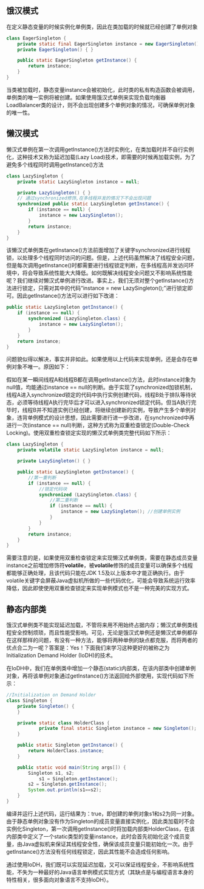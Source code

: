 ## 饿汉模式

在定义静态变量的时候实例化单例类，因此在类加载的时候就已经创建了单例对象

```java
class EagerSingleton {   
    private static final EagerSingleton instance = new EagerSingleton();   
    private EagerSingleton() { }   

    public static EagerSingleton getInstance() {  
        return instance;   
    }     
}
```

当类被加载时，静态变量instance会被初始化，此时类的私有构造函数会被调用，单例类的唯一实例将被创建。如果使用饿汉式单例来实现负载均衡器LoadBalancer类的设计，则不会出现创建多个单例对象的情况，可确保单例对象的唯一性。



## 懒汉模式

懒汉式单例在第一次调用getInstance()方法时实例化，在类加载时并不自行实例化，这种技术又称为延迟加载(Lazy Load)技术，即需要的时候再加载实例，为了避免多个线程同时调用getInstance()方法

```java
class LazySingleton {   
    private static LazySingleton instance = null;   

    private LazySingleton() { }   
	// 通过synchronized修饰,在多线程并发的情况下不会出现问题
    synchronized public static LazySingleton getInstance() {   
        if (instance == null) {  
            instance = new LazySingleton();   
        }  
        return instance;   
    }  
}
```

该懒汉式单例类在getInstance()方法前面增加了关键字synchronized进行线程锁，以处理多个线程同时访问的问题。但是，上述代码虽然解决了线程安全问题，但是每次调用getInstance()时都需要进行线程锁定判断，在多线程高并发访问环境中，将会导致系统性能大大降低。如何既解决线程安全问题又不影响系统性能呢？我们继续对懒汉式单例进行改进。事实上，我们无须对整个getInstance()方法进行锁定，只需对其中的代码“instance = new LazySingleton();”进行锁定即可。因此getInstance()方法可以进行如下改进：

```java
public static LazySingleton getInstance() {   
    if (instance == null) {  
        synchronized (LazySingleton.class) {  
            instance = new LazySingleton();   
        }  
    }  
    return instance;   
}
```

问题貌似得以解决，事实并非如此。如果使用以上代码来实现单例，还是会存在单例对象不唯一。原因如下：

假如在某一瞬间线程A和线程B都在调用getInstance()方法，此时instance对象为null值，均能通过instance == null的判断。由于实现了synchronized加锁机制，线程A进入synchronized锁定的代码中执行实例创建代码，线程B处于排队等待状态，必须等待线程A执行完毕后才可以进入synchronized锁定代码。但当A执行完毕时，线程B并不知道实例已经创建，将继续创建新的实例，导致产生多个单例对象，违背单例模式的设计思想，因此需要进行进一步改进，在synchronized中再进行一次(instance == null)判断，这种方式称为双重检查锁定(Double-Check Locking)。使用双重检查锁定实现的懒汉式单例类完整代码如下所示：

```java
class LazySingleton {   
    private volatile static LazySingleton instance = null;   

    private LazySingleton() { }   

    public static LazySingleton getInstance() {   
        //第一重判断  
        if (instance == null) {  
            //锁定代码块  
            synchronized (LazySingleton.class) {  
                //第二重判断  
                if (instance == null) {  
                    instance = new LazySingleton(); //创建单例实例  
                }  
            }  
        }  
        return instance;   
    }  
}

```

需要注意的是，如果使用双重检查锁定来实现懒汉式单例类，需要在静态成员变量instance之前增加修饰符**volatile**，被**volatile**修饰的成员变量可以确保多个线程都能够正确处理，且该代码只能在JDK 1.5及以上版本中才能正确执行。由于volatile关键字会屏蔽Java虚拟机所做的一些代码优化，可能会导致系统运行效率降低，因此即使使用双重检查锁定来实现单例模式也不是一种完美的实现方式。



## 静态内部类

饿汉式单例类不能实现延迟加载，不管将来用不用始终占据内存；懒汉式单例类线程安全控制烦琐，而且性能受影响。可见，无论是饿汉式单例还是懒汉式单例都存在这样那样的问题，有没有一种方法，能够将两种单例的缺点都克服，而将两者的优点合二为一呢？答案是：Yes！下面我们来学习这种更好的被称之为Initialization Demand Holder (IoDH)的技术。

在IoDH中，我们在单例类中增加一个静态(static)内部类，在该内部类中创建单例对象，再将该单例对象通过getInstance()方法返回给外部使用，实现代码如下所示：

```java
//Initialization on Demand Holder  
class Singleton {  
    private Singleton() {  
    }  

    private static class HolderClass {  
            private final static Singleton instance = new Singleton();  
    }  

    public static Singleton getInstance() {  
        return HolderClass.instance;  
    }  

    public static void main(String args[]) {  
        Singleton s1, s2;   
            s1 = Singleton.getInstance();  
        s2 = Singleton.getInstance();  
        System.out.println(s1==s2);  
    }  
}

```

编译并运行上述代码，运行结果为：true，即创建的单例对象s1和s2为同一对象。由于静态单例对象没有作为Singleton的成员变量直接实例化，因此类加载时不会实例化Singleton，第一次调用getInstance()时将加载内部类HolderClass，在该内部类中定义了一个static类型的变量instance，此时会首先初始化这个成员变量，由Java虚拟机来保证其线程安全性，确保该成员变量只能初始化一次。由于getInstance()方法没有任何线程锁定，因此其性能不会造成任何影响。

通过使用IoDH，我们既可以实现延迟加载，又可以保证线程安全，不影响系统性能，不失为一种最好的Java语言单例模式实现方式（其缺点是与编程语言本身的特性相关，很多面向对象语言不支持IoDH）。